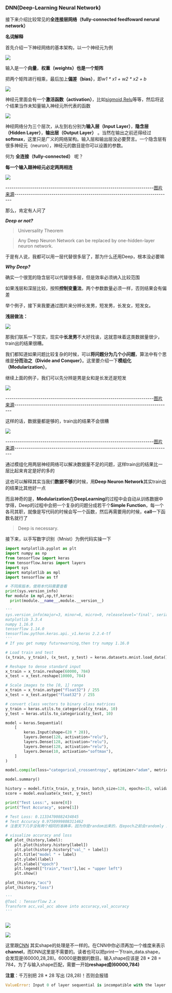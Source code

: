 ### DNN(Deep-Learning Neural Network)

接下来介绍比较常见的**全连接层网络（fully-connected feedfoward nerural network）**

**名词解释**

首先介绍一下神经网络的基本架构，以一个神经元为例

![](https://github.com/sherlcok314159/ML/blob/main/Images/neuron.png)

输入是一个**向量**，**权重（weights）**也是一个**矩阵**

把两个矩阵进行相乘，最后加上**偏差（bias）**，即*w1 * x1 + w2 * x2 + b*

![](https://github.com/sherlcok314159/ML/blob/main/Images/neuron_2.png)

神经元里面会有一个**激活函数（activation）**，比如[sigmoid,Relu](activation.md)等等，然后将这个结果当作未知量输入神经元所代表的函数

![](https://github.com/sherlcok314159/ML/blob/main/Images/neuron_3.png)

神经网络分为三个层次，从左到右分别为**输入层（Input Layer）**，**隐含层（Hidden Layer）**，**输出层（Output Layer）** 。当然在输出之前还得经过**softmax**，这里只是广义的网络架构。输入层和输出层没必要赘言。一个隐含层有很多神经元（neuron），神经元的数目是你可以设置的参数。

何为 **全连接（fully-connected）** 呢？

**每一个输入跟神经元必定两两相连**

![](https://github.com/sherlcok314159/ML/blob/main/Images/neuron_4.png)

------------------------------------------------------------------------[图片来源](https://bnzn2426.tistory.com/category/%EB%A8%B8%EC%8B%A0%EB%9F%AC%EB%8B%9D%26%EB%94%A5%EB%9F%AC%EB%8B%9D%20%EA%B3%B5%EB%B6%80)----------------------------------------------------------------------------

那么，肯定有人问了

***Deep or not?***

>Universality Theorem 

>Any Deep Neuron Network can be replaced by one-hidden-layer neuron network.

于是有人说，我都可以用一层代替很多层了，那为什么还用Deep，根本没必要嘛

***Why Deep?***

确实一个很宽的隐含层可以代替很多层，但是效率必须纳入比较范围

如果浅层和深层比较，按照**控制变量法**，两个参数数量必须一样，否则结果会有偏差

举个例子，接下来我要通过图片来分辨长发男，短发男，长发女，短发女。

**浅层做法：**

![](https://github.com/sherlcok314159/ML/blob/main/Images/shallow.png)

那我们联系一下现实，现实中**长发男**不大好找诶，这就意味着这类数据量很少，train出的结果很糟。

我们都知道如果问题比较复杂的时候，可以**将问题分为几个小问题**，算法中有个思维是**分而治之（Divide and Conquer）**。这里要介绍一下**模组化（Modularization）**。

继续上面的例子，我们可以先分辨是男是女和是长发还是短发

![](https://github.com/sherlcok314159/ML/blob/main/Images/modularization.png)

------------------------------------------------------------------------[图片来源](https://www.youtube.com/watch?v=XsC9byQkUH8&list=PLJV_el3uVTsPy9oCRY30oBPNLCo89yu49&index=20)----------------------------------------------------------------------------

这样的话，数据量都是够的，train出的结果不会很糟

![](https://github.com/sherlcok314159/ML/blob/main/Images/modularization_2.png)

------------------------------------------------------------------------[图片来源](https://www.youtube.com/watch?v=XsC9byQkUH8&list=PLJV_el3uVTsPy9oCRY30oBPNLCo89yu49&index=20)----------------------------------------------------------------------------

通过模组化用两层神经网络可以解决数据量不足的问题，这样train出的结果比一层比起来肯定是好的多的

这也可以解释其实当我们**数据不够**的时候，用**Deep Neuron Network**其实train出的结果比其他好一点

而且神奇的是，**Modularization**在**DeepLearning**的过程中会自动从训练数据中学得，Deep的过程中会把一个复杂的问题分成若干个**Simple Function**，每一个各司其职，就像是写代码的时候会写一个函数，然后再需要用的时候，**call**一下函数名就行了

> Deep is necessary.

接下来，以手写数字识别（Mnist）为例代码实操一下

```python
import matplotlib.pyplot as plt
import numpy as np
from tensorflow import keras
from tensorflow.keras import layers
import sys
import matplotlib as mpl
import tensorflow as tf

# 不同库版本，使用本代码需要查看
print(sys.version_info)
for module in mpl,np,tf,keras:
  print(module.__name__,module.__version__)

'''
sys.version_info(major=3, minor=6, micro=9, releaselevel='final', serial=0)
matplotlib 3.3.4
numpy 1.16.0
tensorflow 1.14.0
tensorflow.python.keras.api._v1.keras 2.2.4-tf
'''
# If you get numpy futurewarning,then try numpy 1.16.0

# Load train and test
(x_train, y_train), (x_test, y_test) = keras.datasets.mnist.load_data()

# Reshape to dense standard input
x_train = x_train.reshape(60000, 784)
x_test = x_test.reshape(10000, 784)

# Scale images to the [0, 1] range
x_train = x_train.astype("float32") / 255
x_test = x_test.astype("float32") / 255

# convert class vectors to binary class matrices
y_train = keras.utils.to_categorical(y_train, 10)
y_test = keras.utils.to_categorical(y_test, 10)

model = keras.Sequential(
    [
        keras.Input(shape=(28 * 28)),
        layers.Dense(128, activation="relu"),
        layers.Dense(128, activation="relu"),
        layers.Dense(128, activation="relu"),
        layers.Dense(10, activation="softmax"),
    ]
)

model.compile(loss="categorical_crossentropy", optimizer="adam", metrics=["accuracy"])

model.summary()

history = model.fit(x_train, y_train, batch_size=128, epochs=15, validation_split=0.2)
score = model.evaluate(x_test, y_test)

print("Test Loss:", score[0])
print("Test Accuracy", score[1])

# Test Loss: 0.11334700882434845
# Test Accuracy 0.9750999808311462
# 注意天下几乎没有两个相同的准确率，因为你是random出来的，在epoch之前会randomly initialize parameters

# visualize accuracy and loss
def plot_(history,label):
    plt.plot(history.history[label])
    plt.plot(history.history["val_" + label])
    plt.title("model " + label)
    plt.ylabel(label)
    plt.xlabel("epoch")
    plt.legend(["train","test"],loc = "upper left")
    plt.show()

plot_(history,"acc")
plot_(history,"loss")

'''
@Tool : Tensorflow 2.x
Transform acc,val_acc above into accuracy,val_accuracy
'''
 
```
![](https://github.com/sherlcok314159/ML/blob/main/Images/dnn_accuracy_plot.png)

![](https://github.com/sherlcok314159/ML/blob/main/Images/dnn_loss_plot.png)


这里跟[CNN](cnn.md) 其实shape的处理是不一样的。在CNN中你必须再加一个维度来表示**channel**，而DNN这里是不需要的。读者也可以把print一下train_data.shape，会发现是(60000,28,28)。60000是数据的数目。输入shape应该是 28 * 28 = 784，为了与输入shape匹配，需要一开始**reshape成(60000,784)**

**注意**：千万别把 28 * 28 写出 (28,28)！否则会报错

```python
ValueError: Input 0 of layer sequential is incompatible with the layer: expected axis -1 of input shape to have value 28 but received input with shape (128, 784)
```
